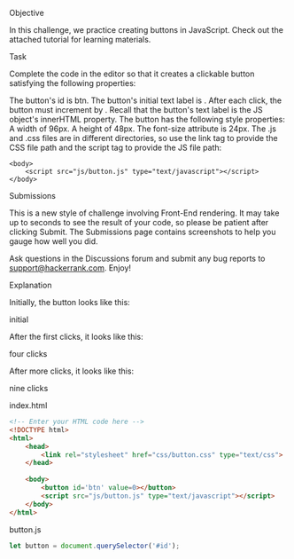 Objective

In this challenge, we practice creating buttons in JavaScript. Check out the attached tutorial for learning materials.

Task

Complete the code in the editor so that it creates a clickable button satisfying the following properties:

The button's id is btn.
The button's initial text label is . After each click, the button must increment by . Recall that the button's text label is the JS object's innerHTML property.
The button has the following style properties:
A width of 96px.
A height of 48px.
The font-size attribute is 24px.
The .js and .css files are in different directories, so use the link tag to provide the CSS file path and the script tag to provide the JS file path:

<!DOCTYPE html>
<html>
    <head>
        <link rel="stylesheet" href="css/button.css" type="text/css">
    </head>
    
    <body>
    	<script src="js/button.js" type="text/javascript"></script>
    </body>
</html>
Submissions

This is a new style of challenge involving Front-End rendering. It may take up to  seconds to see the result of your code, so please be patient after clicking Submit. The Submissions page contains screenshots to help you gauge how well you did.

Ask questions in the Discussions forum and submit any bug reports to support@hackerrank.com. Enjoy!

Explanation

Initially, the button looks like this:

initial

After the first  clicks, it looks like this:

four clicks

After  more clicks, it looks like this:

nine clicks

index.html
```html
<!-- Enter your HTML code here -->
<!DOCTYPE html>
<html>
    <head>
        <link rel="stylesheet" href="css/button.css" type="text/css">
    </head>
    
    <body>
        <button id='btn' value=0></button>
        <script src="js/button.js" type="text/javascript"></script>
    </body>
</html>

```

button.js

```javascript
let button = document.querySelector('#id');

```